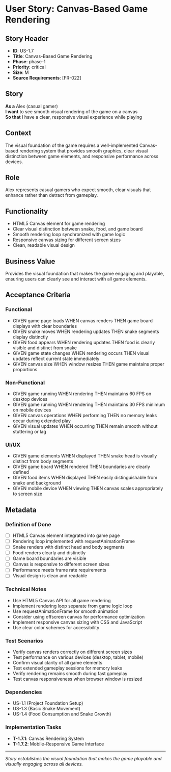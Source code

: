 # User Story: Canvas-Based Game Rendering

## Story Header
- **ID**: US-1.7
- **Title**: Canvas-Based Game Rendering
- **Phase**: phase-1
- **Priority**: critical
- **Size**: M
- **Source Requirements**: [FR-022]

## Story
**As a** Alex (casual gamer)  
**I want** to see smooth visual rendering of the game on a canvas  
**So that** I have a clear, responsive visual experience while playing

## Context
The visual foundation of the game requires a well-implemented Canvas-based rendering system that provides smooth graphics, clear visual distinction between game elements, and responsive performance across devices.

## Role
Alex represents casual gamers who expect smooth, clear visuals that enhance rather than detract from gameplay.

## Functionality
- HTML5 Canvas element for game rendering
- Clear visual distinction between snake, food, and game board
- Smooth rendering loop synchronized with game logic
- Responsive canvas sizing for different screen sizes
- Clean, readable visual design

## Business Value
Provides the visual foundation that makes the game engaging and playable, ensuring users can clearly see and interact with all game elements.

## Acceptance Criteria

### Functional
- GIVEN game page loads WHEN canvas renders THEN game board displays with clear boundaries
- GIVEN snake moves WHEN rendering updates THEN snake segments display distinctly
- GIVEN food appears WHEN rendering updates THEN food is clearly visible and distinct from snake
- GIVEN game state changes WHEN rendering occurs THEN visual updates reflect current state immediately
- GIVEN canvas size WHEN window resizes THEN game maintains proper proportions

### Non-Functional
- GIVEN game running WHEN rendering THEN maintains 60 FPS on desktop devices
- GIVEN game running WHEN rendering THEN maintains 30 FPS minimum on mobile devices
- GIVEN canvas operations WHEN performing THEN no memory leaks occur during extended play
- GIVEN visual updates WHEN occurring THEN remain smooth without stuttering or lag

### UI/UX
- GIVEN game elements WHEN displayed THEN snake head is visually distinct from body segments
- GIVEN game board WHEN rendered THEN boundaries are clearly defined
- GIVEN food items WHEN displayed THEN easily distinguishable from snake and background
- GIVEN mobile device WHEN viewing THEN canvas scales appropriately to screen size

## Metadata

### Definition of Done
- [ ] HTML5 Canvas element integrated into game page
- [ ] Rendering loop implemented with requestAnimationFrame
- [ ] Snake renders with distinct head and body segments
- [ ] Food renders clearly and distinctly
- [ ] Game board boundaries are visible
- [ ] Canvas is responsive to different screen sizes
- [ ] Performance meets frame rate requirements
- [ ] Visual design is clean and readable

### Technical Notes
- Use HTML5 Canvas API for all game rendering
- Implement rendering loop separate from game logic loop
- Use requestAnimationFrame for smooth animation
- Consider using offscreen canvas for performance optimization
- Implement responsive canvas sizing with CSS and JavaScript
- Use clear color schemes for accessibility

### Test Scenarios
- Verify canvas renders correctly on different screen sizes
- Test performance on various devices (desktop, tablet, mobile)
- Confirm visual clarity of all game elements
- Test extended gameplay sessions for memory leaks
- Verify rendering remains smooth during fast gameplay
- Test canvas responsiveness when browser window is resized

### Dependencies
- US-1.1 (Project Foundation Setup)
- US-1.3 (Basic Snake Movement)
- US-1.4 (Food Consumption and Snake Growth)

### Implementation Tasks
- **T-1.7.1**: Canvas Rendering System
- **T-1.7.2**: Mobile-Responsive Game Interface

---

*Story establishes the visual foundation that makes the game playable and visually engaging across all devices.*